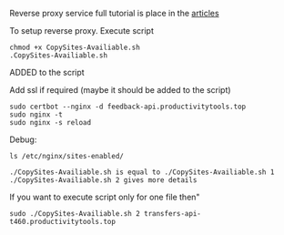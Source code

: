 Reverse proxy service full tutorial is place in the [articles](https://github.com/pwujczyk/ProductivityTools.Articles/tree/main/2025.03.23%20-%20Reverse%20Proxy)


To setup reverse proxy. Execute script
```
chmod +x CopySites-Availiable.sh
.CopySites-Availiable.sh
```

ADDED to the script

Add ssl if required (maybe it should be added to the script)
```
sudo certbot --nginx -d feedback-api.productivitytools.top
sudo nginx -t
sudo nginx -s reload
```


Debug:
```
ls /etc/nginx/sites-enabled/

```


```
./CopySites-Availiable.sh is equal to ./CopySites-Availiable.sh 1
./CopySites-Availiable.sh 2 gives more details
```

If you want to execute script only for one file then"
```
sudo ./CopySites-Availiable.sh 2 transfers-api-t460.productivitytools.top

```
